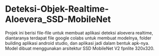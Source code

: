 # Deteksi-Objek-Realtime-Aloevera_SSD-MobileNet
Projek ini berisi file-file untuk membuat aplikasi deteksi aloevera realtime, diantaranya terdapat file google colabs untuk membuat modelnya, folder building aplikasi android studio, dan aplikasi jadi dalam bentuk apk-nya. Model dibuat menggunakan arsitektur SSD MobileNet V2 fpnlite 320x320.
